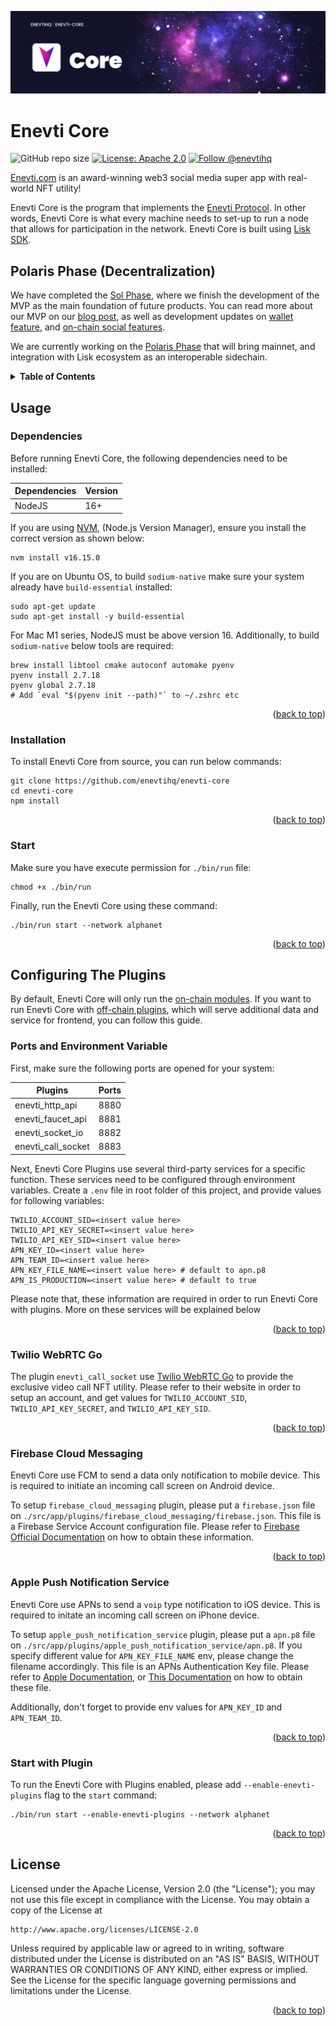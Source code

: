 <a name="readme-top"></a>

![Logo](./docs/assets/banner.jpg)

# Enevti Core

![GitHub repo size](https://img.shields.io/github/repo-size/enevtihq/enevti-core?color=black&logo=github&style=for-the-badge)
[![License: Apache 2.0](https://img.shields.io/github/license/enevtihq/enevti-core?logo=apache&style=for-the-badge)](http://www.apache.org/licenses/LICENSE-2.0)
[![Follow @enevtihq](https://img.shields.io/twitter/follow/enevtihq?color=blue&logo=twitter&style=for-the-badge)](https://twitter.com/enevtihq)

[Enevti.com](https://enevti.com/) is an award-winning web3 social media super app with real-world NFT utility!

Enevti Core is the program that implements the [Enevti Protocol](http://link.enevti.com/whitepaper). In other words, Enevti Core is what every machine needs to set-up to run a node that allows for participation in the network. Enevti Core is built using [Lisk SDK](https://github.com/LiskHQ/lisk-sdk).

## Polaris Phase (Decentralization)

We have completed the [Sol Phase](https://enevti.com/roadmap/), where we finish the development of the MVP as the main foundation of future products. You can read more about our MVP on our [blog post](https://blog.enevti.com/lets-meet-enevti-com-mobile-app-alpha-version-92391f87cc8a), as well as development updates on [wallet feature](https://blog.enevti.com/enevti-com-development-update-introducing-built-in-wallet-6a30a268f1cc), and [on-chain social features](https://blog.enevti.com/enevti-com-development-update-introducing-on-chain-nft-social-features-547298dcaf84).

We are currently working on the [Polaris Phase](https://enevti.com/roadmap/) that will bring mainnet, and integration with Lisk ecosystem as an interoperable sidechain.

<!-- TABLE OF CONTENTS -->
<details>
   <summary><strong>Table of Contents</strong></summary>
   <ol>
      <li>
         <a href="#enevti-core">About The Project</a>
         <ul>
            <li><a href="#polaris-phase-decentralization">Roadmap</a></li>
         </ul>
      </li>
      <li>
         <a href="#usage">Usage</a>
         <ul>
            <li><a href="#dependencies">Dependencies</a></li>
            <li><a href="#installation">Installation</a></li>
            <li><a href="#start">Start</a></li>
         </ul>
      </li>
      <li>
         <a href="#configuring-the-plugins">Configuring The Plugins</a>
         <ul>
            <li><a href="#ports-and-environment-variable">Ports and Environment Variable</a></li>
            <li><a href="#twilio-webrtc-go">Twilio WebRTC Go</a></li>
            <li><a href="#firebase-cloud-messaging">Firebase Cloud Messaging</a></li>
            <li><a href="#apple-push-notification-service">Apple Push Notification Service</a></li>
            <li><a href="#start-with-plugin">Start with Plugin</a></li>
         </ul>
      </li>
      <li><a href="#license">License</a></li>
   </ol>
</details>

<!-- USAGE -->

## Usage

### Dependencies

Before running Enevti Core, the following dependencies need to be installed:

| Dependencies | Version |
| ------------ | ------- |
| NodeJS       | 16+     |

If you are using [NVM](https://github.com/nvm-sh/nvm), (Node.js Version Manager), ensure you install the correct version as shown below:

```
nvm install v16.15.0
```

If you are on Ubuntu OS, to build `sodium-native` make sure your system already have `build-essential` installed:

```
sudo apt-get update
sudo apt-get install -y build-essential
```

For Mac M1 series, NodeJS must be above version 16. Additionally, to build `sodium-native` below tools are required:

```
brew install libtool cmake autoconf automake pyenv
pyenv install 2.7.18
pyenv global 2.7.18
# Add `eval "$(pyenv init --path)"` to ~/.zshrc etc
```

<p align="right">(<a href="#readme-top">back to top</a>)</p>

### Installation

To install Enevti Core from source, you can run below commands:

```
git clone https://github.com/enevtihq/enevti-core
cd enevti-core
npm install
```

<p align="right">(<a href="#readme-top">back to top</a>)</p>

### Start

Make sure you have execute permission for `./bin/run` file:

```
chmod +x ./bin/run
```

Finally, run the Enevti Core using these command:

```
./bin/run start --network alphanet
```

<p align="right">(<a href="#readme-top">back to top</a>)</p>

<!-- CONFIGURING THE PLUGINS -->

## Configuring The Plugins

By default, Enevti Core will only run the [on-chain modules](https://github.com/enevtihq/enevti-core/tree/main/src/app/modules). If you want to run Enevti Core with [off-chain plugins](https://github.com/enevtihq/enevti-core/tree/main/src/app/plugins), which will serve additional data and service for frontend, you can follow this guide.

### Ports and Environment Variable

First, make sure the following ports are opened for your system:

| Plugins            | Ports |
| ------------------ | ----- |
| enevti_http_api    | 8880  |
| enevti_faucet_api  | 8881  |
| enevti_socket_io   | 8882  |
| enevti_call_socket | 8883  |

Next, Enevti Core Plugins use several third-party services for a specific function. These services need to be configured through environment variables. Create a `.env` file in root folder of this project, and provide values for following variables:

```
TWILIO_ACCOUNT_SID=<insert value here>
TWILIO_API_KEY_SECRET=<insert value here>
TWILIO_API_KEY_SID=<insert value here>
APN_KEY_ID=<insert value here>
APN_TEAM_ID=<insert value here>
APN_KEY_FILE_NAME=<insert value here> # default to apn.p8
APN_IS_PRODUCTION=<insert value here> # default to true
```

Please note that, these information are required in order to run Enevti Core with plugins. More on these services will be explained below

<p align="right">(<a href="#readme-top">back to top</a>)</p>

### Twilio WebRTC Go

The plugin `enevti_call_socket` use [Twilio WebRTC Go](https://www.twilio.com/blog/build-free-one-on-one-video-chat-webrtc-go-javascript) to provide the exclusive video call NFT utility. Please refer to their website in order to setup an account, and get values for `TWILIO_ACCOUNT_SID`, `TWILIO_API_KEY_SECRET`, and `TWILIO_API_KEY_SID`.

<p align="right">(<a href="#readme-top">back to top</a>)</p>

### Firebase Cloud Messaging

Enevti Core use FCM to send a data only notification to mobile device. This is required to initiate an incoming call screen on Android device.

To setup `firebase_cloud_messaging` plugin, please put a `firebase.json` file on `./src/app/plugins/firebase_cloud_messaging/firebase.json`. This file is a Firebase Service Account configuration file. Please refer to [Firebase Official Documentation](https://firebase.google.com/docs/admin/setup) on how to obtain these information.

<p align="right">(<a href="#readme-top">back to top</a>)</p>

### Apple Push Notification Service

Enevti Core use APNs to send a `voip` type notification to iOS device. This is required to initate an incoming call screen on iPhone device.

To setup `apple_push_notification_service` plugin, please put a `apn.p8` file on `./src/app/plugins/apple_push_notification_service/apn.p8`. If you specify different value for `APN_KEY_FILE_NAME` env, please change the filename accordingly. This file is an APNs Authentication Key file. Please refer to [Apple Documentation](https://developer.apple.com/documentation/usernotifications/setting_up_a_remote_notification_server/establishing_a_token-based_connection_to_apns), or [This Documentation](https://rnfirebase.io/messaging/usage/ios-setup#1-registering-a-key) on how to obtain these file.

Additionally, don't forget to provide env values for `APN_KEY_ID` and `APN_TEAM_ID`.

<p align="right">(<a href="#readme-top">back to top</a>)</p>

### Start with Plugin

To run the Enevti Core with Plugins enabled, please add `--enable-enevti-plugins` flag to the `start` command:

```
./bin/run start --enable-enevti-plugins --network alphanet
```

<p align="right">(<a href="#readme-top">back to top</a>)</p>

<!-- LICENSE -->

## License

Licensed under the Apache License, Version 2.0 (the "License");
you may not use this file except in compliance with the License.
You may obtain a copy of the License at

    http://www.apache.org/licenses/LICENSE-2.0

Unless required by applicable law or agreed to in writing, software
distributed under the License is distributed on an "AS IS" BASIS,
WITHOUT WARRANTIES OR CONDITIONS OF ANY KIND, either express or implied.
See the License for the specific language governing permissions and
limitations under the License.

<p align="right">(<a href="#readme-top">back to top</a>)</p>
